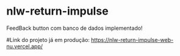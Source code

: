 # nlw-return-impulse

FeedBack button com banco de dados implementado!

#Link do projeto já em produção:
https://nlw-return-impulse-web-nu.vercel.app/
